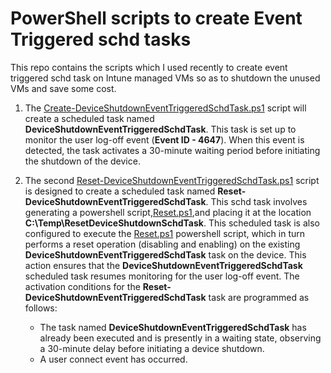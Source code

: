 # PowerShell scripts to create Event Triggered schd tasks
This repo contains the scripts which I used recently to create event triggered schd task on Intune managed VMs so as to shutdown the unused VMs and save some cost.
1. The [Create-DeviceShutdownEventTriggeredSchdTask.ps1](https://github.com/ashisharya65/My-PowerShell-Scripts/blob/main/WindowsMachines/ScheduledTask/EventTriggeredSchdTask/Create-DeviceShutdownEventTriggeredSchdTask.ps1) script will create a scheduled task named <b>DeviceShutdownEventTriggeredSchdTask</b>. This task is set up to monitor the user log-off event (<b>Event ID - 4647</b>). When this event is detected, the task activates a 30-minute waiting period before initiating the shutdown of the device.<br/>

2. The second [Reset-DeviceShutdownEventTriggeredSchdTask.ps1](https://github.com/ashisharya65/My-PowerShell-Scripts/blob/main/WindowsMachines/ScheduledTask/EventTriggeredSchdTask/Reset-ShutdownEventTriggeredSchdTask.ps1) script is designed to create a scheduled task named <b>Reset-DeviceShutdownEventTriggeredSchdTask</b>. This schd task involves generating a powershell script,[Reset.ps1](https://github.com/ashisharya65/My-PowerShell-Scripts/blob/main/WindowsMachines/ScheduledTask/EventTriggeredSchdTask/Reset.ps1),and placing it at the location <b>C:\Temp\ResetDeviceShutdownSchdTask</b>.
This scheduled task is also configured to execute the [Reset.ps1](https://github.com/ashisharya65/My-PowerShell-Scripts/blob/main/WindowsMachines/ScheduledTask/EventTriggeredSchdTask/Reset.ps1) powershell script, which in turn performs a reset operation (disabling and enabling) on the existing <b>DeviceShutdownEventTriggeredSchdTask</b> task on the device. This action ensures that the <b>DeviceShutdownEventTriggeredSchdTask</b> scheduled task resumes monitoring for the user log-off event.
The activation conditions for the <b>Reset-DeviceShutdownEventTriggeredSchdTask</b> task are programmed as follows:

    - The task named <b>DeviceShutdownEventTriggeredSchdTask</b> has already been executed and is presently in a waiting state, observing a 30-minute delay before initiating a device shutdown.
    - A user connect event has occurred.
